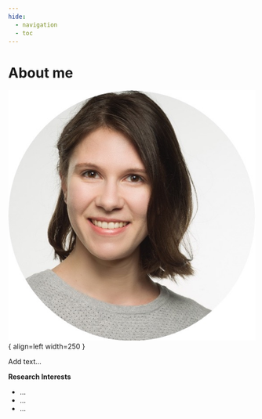 ```yaml
---
hide:
  - navigation
  - toc
---
```


# About me

![Image title](./assets/images/cv-2.jpg){ align=left width=250 }

Add text...


**Research Interests** 
- ...
- ...
- ...
